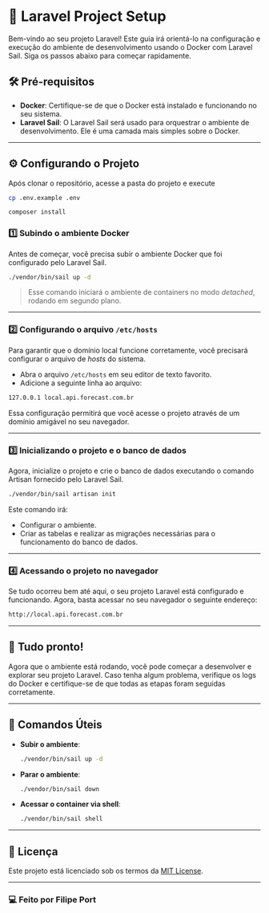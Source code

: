 
# 🚀 Laravel Project Setup

Bem-vindo ao seu projeto Laravel! Este guia irá orientá-lo na configuração e execução do ambiente de desenvolvimento usando o Docker com Laravel Sail. Siga os passos abaixo para começar rapidamente.

## 🛠 Pré-requisitos

- **Docker**: Certifique-se de que o Docker está instalado e funcionando no seu sistema.
- **Laravel Sail**: O Laravel Sail será usado para orquestrar o ambiente de desenvolvimento. Ele é uma camada mais simples sobre o Docker.

---


## ⚙️ Configurando o Projeto

Após clonar o repositório, acesse a pasta do projeto e execute

```bash
cp .env.example .env
```

```bash
composer install
```

### 1️⃣ Subindo o ambiente Docker

Antes de começar, você precisa subir o ambiente Docker que foi configurado pelo Laravel Sail.

```bash
./vendor/bin/sail up -d
```

> Esse comando iniciará o ambiente de containers no modo *detached*, rodando em segundo plano.

---

### 2️⃣ Configurando o arquivo `/etc/hosts`

Para garantir que o domínio local funcione corretamente, você precisará configurar o arquivo de *hosts* do sistema.

- Abra o arquivo `/etc/hosts` em seu editor de texto favorito.
- Adicione a seguinte linha ao arquivo:

```bash
127.0.0.1 local.api.forecast.com.br
```

Essa configuração permitirá que você acesse o projeto através de um domínio amigável no seu navegador.

---

### 3️⃣ Inicializando o projeto e o banco de dados

Agora, inicialize o projeto e crie o banco de dados executando o comando Artisan fornecido pelo Laravel Sail.

```bash
./vendor/bin/sail artisan init
```

Este comando irá:
- Configurar o ambiente.
- Criar as tabelas e realizar as migrações necessárias para o funcionamento do banco de dados.

---

### 4️⃣ Acessando o projeto no navegador

Se tudo ocorreu bem até aqui, o seu projeto Laravel está configurado e funcionando. Agora, basta acessar no seu navegador o seguinte endereço:

```bash
http://local.api.forecast.com.br
```

---

## 🎉 Tudo pronto!

Agora que o ambiente está rodando, você pode começar a desenvolver e explorar seu projeto Laravel. Caso tenha algum problema, verifique os logs do Docker e certifique-se de que todas as etapas foram seguidas corretamente.

---

## 🔧 Comandos Úteis

- **Subir o ambiente**:
  ```bash
  ./vendor/bin/sail up -d
  ```

- **Parar o ambiente**:
  ```bash
  ./vendor/bin/sail down
  ```

- **Acessar o container via shell**:
  ```bash
  ./vendor/bin/sail shell
  ```

---

## 📄 Licença

Este projeto está licenciado sob os termos da [MIT License](LICENSE).

---

### 💻 Feito por Filipe Port

